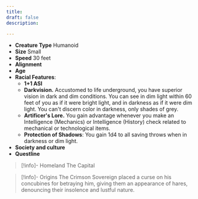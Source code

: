 ```yaml
---
title: 
draft: false
description:

---
```

- **Creature Type** Humanoid
- **Size** Small
- **Speed** 30 feet
- **Alignment** 
- **Age** 
- **Racial Features**:
	- **1+1 ASI**
	- **Darkvision.** Accustomed to life underground, you have superior vision in dark and dim conditions. You can see in dim light within 60 feet of you as if it were bright light, and in darkness as if it were dim light. You can't discern color in darkness, only shades of grey.
	- **Artificer's Lore.** You gain advantage whenever you make an Intelligence (Mechanics) or Intelligence (History) check related to mechanical or technological items.
	- **Protection of Shadows**: You gain 1d4 to all saving throws when in darkness or dim light.
- **Society and culture**
- **Questline** 
> [!info]- Homeland
> The Capital

> [!info]- Origins
> The Crimson Sovereign placed a curse on his concubines for betraying him, giving them an appearance of hares, denouncing their insolence and lustful nature.
